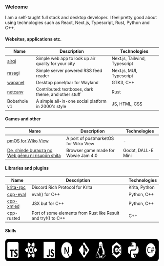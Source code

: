 ### Welcome

I am a self-taught full stack and desktop developer. I feel pretty good about using technologies such as React, Next.js, Typescript, Rust, Python and C++.

#### Websites, applications etc.

|Name|Description|Technologies|
|----|-----------|------------|
|[airqi](https://github.com/Firstbober/airqi)|Simple web app to look up air quality for your city|Next.js, Tailwind, Typescript| 
|[rasagi](https://github.com/Firstbober/rasagi)|Simple server powered RSS feed reader|Next.js, MUI, Typescript| 
|[wapanel](https://github.com/Firstbober/wapanel)|Desktop panel/bar for Wayland|GTK3, C++|
|[netcanv](https://github.com/liquidev/netcanv)|Contributed: textboxes, dark theme, and other stuff|Rust|
|Boberhole v1|A simple all-in-one social platform in 2000's style|JS, HTML, CSS|

#### Games and other
|Name|Description|Technologies|
|----|-----------|------------|
|[pmOS for Wiko View](https://wiki.postmarketos.org/wiki/Wiko_View_(wiko-v12bnlite))|A port of postmarketOS for Wiko View| - |
|[De, shinde burauza no Web gēmu ni risupōn shita](https://firstbober.itch.io/de-shinde-burauza-no-web-gmu-ni-risupn-shita)|Browser game made for Wowie Jam 4.0|Godot, DALL-E Mini|


#### Libraries and plugins

|Name|Description|Technologies|
|----|-----------|------------|
|[krita-rpc](https://github.com/Firstbober/krita-rpc)|Discord Rich Protocol for Krita|Krita, Python|
|[cpp-eval](https://github.com/Firstbober/cpp-eval)|eval() for C++|Python, C++|
|[cpp-xmled](https://github.com/Firstbober/cppxmled)|JSX but for C++|Python, C++|
|cpp-rusted|Port of some elements from Rust like Result and try!() to C++|C++|
#### Skills

<img align="center" height="72px" src="./logos.svg">
<br />

<!--
**Firstbober/Firstbober** is a ✨ _special_ ✨ repository because its `README.md` (this file) appears on your GitHub profile.

Here are some ideas to get you started:

- 🔭 I’m currently working on ...
- 🌱 I’m currently learning ...
- 👯 I’m looking to collaborate on ...
- 🤔 I’m looking for help with ...
- 💬 Ask me about ...
- 📫 How to reach me: ...
- 😄 Pronouns: ...
- ⚡ Fun fact: ...
-->
